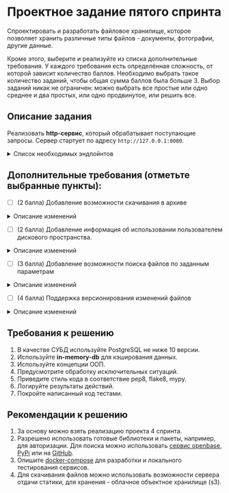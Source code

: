 # Проектное задание пятого спринта

Спроектировать и разработать файловое хранилище, которое позволяет хранить различные типы файлов - документы, фотографии, другие данные.

Кроме этого, выберите и реализуйте из списка дополнительные требования. У каждого требования есть определённая сложность, от которой зависит количество баллов. Необходимо выбрать такое количество заданий, чтобы общая сумма баллов была больше 3. Выбор заданий никак не ограничен: можно выбрать все простые или одно среднее и два простых, или одно продвинутое, или решить все.

## Описание задания

Реализовать **http-сервис**, который обрабатывает поступающие запросы. Сервер стартует по адресу `http://127.0.0.1:8080`.

<details>
<summary> Список необходимых эндпойнтов </summary>

1. Статус активности связанных сервисов

```
GET /ping
```
Получить информацию о времени доступа ко всем связанным сервисам, например, к БД, кэшам, примонтированным дискам, etc.

**Response**
```json
{
    "db": 1.27,
    "cache": 1.89,
    ...
    "service-N": 0.56
}
```

2. Регистрация пользователя.

```
POST /register
```
Регистрация нового пользователя. Запрос принимает на вход логин и пароль для создания новой учетной записи.


3. Авторизация пользователя.

```
POST /auth
```
Запрос принимает на вход логин и пароль учетной записи и возвращает авторизационный токен. Далее все запросы проверяют наличие токена в заголовках - `Authorization: Bearer <token>`


4. Информация о загруженных файлах

```
GET /files/list
```
Вернуть информацию о ранее загруженных файлах. Доступно только авторизованному пользователю.

**Response**
```json
{
    "account_id": "AH4f99T0taONIb-OurWxbNQ6ywGRopQngc",
    "info": {
        "root_folder_id": "19f25-3235641",
        "home_folder_id": "19f25-3235641"
    },
    "folders": [
        "root": {
            "allocated": "1000000",
            "used": "395870",
            "files": 89
        },
        "home": {
            "allocated": "1590",
            "used": "539",
            "files": 19
        },
        ...,
        "folder-188734": {
            "allocated": "300",
            "used": "79",
            "files": 2
      }
    ]
}
```


5. Загрузить файл в хранилище

```
POST /files/upload
```
Метод загрузки файла в хранилище. Доступно только авторизованному пользователю.
Для загрузки заполняется полный путь до файла, в который будет загружен/переписан загружаемый файл. Если нужные директории не существуют, то они будут созданы автоматически.
Так же, есть возможность указать путь до директории. В этом случае имя создаваемого файла будет создано в соответствии с текущим передаваемым именем файла.

**Request parameters**
```
{
    "path": <full-path-to-save-file>||<path-to-folder>,
}
```
**Response**
```json
{
    "id": "a19ad56c-d8c6-4376-b9bb-ea82f7f5a853",
    "name": "notes.txt",
    "created_ad": "2020-09-11T17:22:05Z",
    "path": "/homework/test-fodler/notes.txt",
    "size": 8512,
    "is_downloadable": true
}
```


6. Скачать загруженный файл

```
GET /files/download
```
Скачивание ранее загруженного файла. Доступно только авторизованному пользователю.

**Path parameters**
```
/?path=<path-to-file>||<file-meta-id>
```
Возможность скачивания есть как по переданному пути до файла, так и по идентификатору.


</details>


## Дополнительные требования (отметьте выбранные пункты):

- [ ] (2 балла) Добавление возможности скачивания в архиве

<details>
<summary> Описание изменений </summary>

```
GET /files/download
```
Path-параметр расширяется дополнительным параметром - `compression_type`. Доступно только авторизованному пользователю.

Дополнительно в `path` можно указать как путь до директории, так и его **UUID**. При скачивании директории будут скачиваться все файлы, находящиеся в нем.

**Path parameters**
```
/?path=[<path-to-file>||<file-meta-id>||<path-to-folder>||<folder-meta-id>] & compression_type"=[zip||tar||7z]
```
</details>

- [ ] (2 балла) Добавление информация об использовании пользователем дискового пространства.

<details>
<summary> Описание изменений </summary>

```
GET /user/status
```
Вернуть информацию о статусе использования дискового пространства и ранее загруженных файлах. Доступно только авторизованному пользователю.

**Response**
```json
{
    "account_id": "taONIb-OurWxbNQ6ywGRopQngc",
    "info": {
        "root_folder_id": "19f25-3235641",
        "home_folder_id": "19f25-3235641"
    },
    "folders": [
        "root": {
            "allocated": "1000000",
            "used": "395870",
            "files": 89
        },
        "home": {
            "allocated": "1590",
            "used": "539",
            "files": 19
        },
        ...,
        "folder-188734": {
            "allocated": "300",
            "used": "79",
            "files": 2
      }
    ]
}
```
</details>


- [ ] (3 балла) Добавление возможности поиска файлов по заданным параметрам

<details>
<summary> Описание изменений </summary>

```
POST /files/search
```
Вернуть информацию о загруженных файла в по заданным параметрам. Доступно только авторизованному пользователю.

**Request**
```json
{
    "options": {
        "path": <folder-id-to-search>,
        "extension": <file-extension>,
        "order_by": <field-to-order-search-result>,
        "limit": <max-number-of-results>
    },
    "query": "<any-text||regex>"
}
```

**Response**
```json
{
    "mathes": [
          {
            "id": "113c7ab9-2300-41c7-9519-91ecbc527de1",
            "name": "tree-picture.png",
            "created_ad": "2019-06-19T13:05:21Z",
            "path": "/homework/work-folder/environment/tree-picture.png",
            "size": 1945,
            "is_downloadable": true
          },
        ...
    ]
}
```
</details>

- [ ] (4 балла) Поддержка версионирования изменений файлов

<details>
<summary> Описание изменений </summary>

```
POST /files/revisions
```
Вернуть информацию о изменениях файла по заданным параметрам. Доступно только авторизованному пользователю.

**Request**
```json
{
    "path": <path-to-file>||<file-meta-id>,
    "limit": <max-number-of-results>
}
```

**Response**
```json
{
    "revisions": [
          {
            "id": "b1863132-5db6-44fe-9d34-b944ab06ad81",
            "name": "presentation.pptx",
            "created_ad": "2020-09-11T17:22:05Z",
            "path": "/homework/learning/presentation.pptx",
            "size": 3496,
            "is_downloadable": true,
            "rev_id": "676ffc2a-a9a5-47f6-905e-99e024ca8ac8",
            "hash": "e3b0c44298fc1c149afbf4c8996fb92427ae41e4649b934ca495991b7852b855",
            "modified_at": "2020-09-21T05:13:49Z"
          },
        ...
    ]
}
```
</details>

## Требования к решению

1. В качестве СУБД используйте PostgreSQL не ниже 10 версии.
2. Используйте **in-memory-db** для кэширования данных.
2. Используйте концепции ООП.
3. Предусмотрите обработку исключительных ситуаций.
4. Приведите стиль кода в соответствие pep8, flake8, mypy.
5. Логируйте результаты действий.
6. Покройте написанный код тестами.


## Рекомендации к решению

1. За основу можно взять реализацию проекта 4 спринта.
2. Разрешено использовать готовые библиотеки и пакеты, например, для авторизации. Для поиска можно использовать [сервис openbase](https://openbase.com/categories/python), [PyPi](https://pypi.org/) или на [GitHub](https://github.com/search?).
3. Опишите [docker-compose](docker-compose.yml) для разработки и локального тестирования сервисов.
4. Для скачивания файлов можно использовать возможности сервера отдачи статики, для хранения - облачное объектное хранилище (s3).
